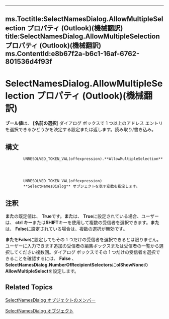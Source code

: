 

---
ms.Toctitle:SelectNamesDialog.AllowMultipleSelection プロパティ (Outlook)(機械翻訳)
title:SelectNamesDialog.AllowMultipleSelection プロパティ (Outlook)(機械翻訳)
ms.ContentId:e8b67f2a-b6c1-16af-6762-801536d4f93f
---
# SelectNamesDialog.AllowMultipleSelection プロパティ (Outlook)(機械翻訳)




**ブール値**は、 **[名前の選択**] ダイアログ ボックスで 1 つ以上のアドレス エントリを選択できるかどうかを決定する設定または返します。読み取り/書き込み。

## 構文

            UNRESOLVED_TOKEN_VAL(offexpression).**AllowMultipleSelection**




            UNRESOLVED_TOKEN_VAL(offexpression)
            **SelectNamesDialog** オブジェクトを表す変数を指定します。



## 注釈
**また**の既定値は、 **True**です。**また**は、 **True**に設定されている場合、ユーザーは、 **ctrl キー**または**SHIFT**キーを使用して複数の受信者を選択できます。**また**は、 **False**に設定されている場合は、複数の選択が無効です。



**また**を**False**に設定してもその 1 つだけの受信者を選択できるとは限りません。ユーザーに入力できます追加の受信者の編集ボックスまたは受信者の一覧から選択してください複数回。ダイアログ ボックスでその 1 つだけの受信者を選択できることを確認するには、 **False** 、 **SelectNamesDialog.NumberOfRecipientSelectors**に**olShowNone**の**AllowMultipleSelect**を設定します。



## Related Topics

[SelectNamesDialog オブジェクトのメンバー](0f5546af-f89a-8a8b-ced9-a2d646bf9634.md)

[SelectNamesDialog オブジェクト](1522736a-3cad-9f1c-4da9-b52a3a01731c.md)





